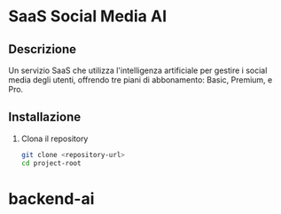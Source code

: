 # SaaS Social Media AI

## Descrizione
Un servizio SaaS che utilizza l'intelligenza artificiale per gestire i social media degli utenti, offrendo tre piani di abbonamento: Basic, Premium, e Pro.

## Installazione

1. Clona il repository
   ```bash
   git clone <repository-url>
   cd project-root
# backend-ai
